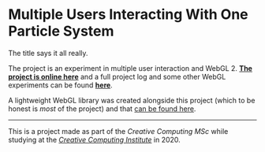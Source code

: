 # Multiple Users Interacting With One Particle System

The title says it all really.

The project is an experiment in multiple user interaction and WebGL 2. [__The project is online here__](https://traces-cci.herokuapp.com) and a full project log and some other WebGL experiments can be found [__here__](https://joshmurr.github.io/cci-vis-env/).

A lightweight WebGL library was created alongside this project (which to be honest is _most_ of the project) and that [can be found here](http://www.github.com/joshmurr/webgl_boilerplate/).

---

This is a project made as part of the _Creative Computing MSc_ while studying at the [_Creative Computing Institute_](https://www.arts.ac.uk/creative-computing-institute) in 2020.
